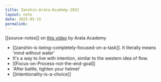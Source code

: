 ```yaml
---
title: Zanshin-Arata-Academy-2022
layout: note
date: 2025-05-15
permalink:
---
```

[[source-notes]] on [this video](https://youtu.be/QsEzBSYKxH4?si=jx_VRDtHtuBwL95h) by Arata Academy

- [[zanshin-is-being-completely-focused-on-a-task]]. It literally means 'mind without water'
- It's a way to live with intention, similar to the western idea of flow.
- [[Focus-on-Process-not-the-end-goal]]
- 'After battle, tighten your helmet'
- [[intentionality-is-a-choice]]